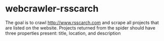 # webcrawler-rsscarch
The goal is to crawl http://www.rsscarch.com and scrape all projects that are listed on the website. Projects returned from the spider should have three properties present: title, location, and description
